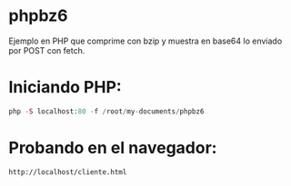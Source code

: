 # phpbz6
Ejemplo en PHP que comprime con bzip y muestra en base64 lo enviado por POST con fetch.

# Iniciando PHP:

```php
php -S localhost:80 -f /root/my-documents/phpbz6
```

# Probando en el navegador:

    http://localhost/cliente.html
